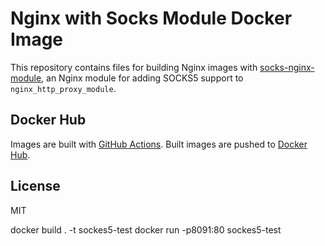 # Nginx with Socks Module Docker Image

This repository contains files for building Nginx images with [socks-nginx-module](https://github.com/dannote/socks-nginx-module), an Nginx module for adding SOCKS5 support to `nginx_http_proxy_module`.

## Docker Hub

Images are built with [GitHub Actions](https://github.com/features/actions). Built images are pushed to [Docker Hub](https://hub.docker.com/r/xjonathanlei/nginx-socks).

## License

MIT


docker build . -t sockes5-test
docker run -p8091:80 sockes5-test


